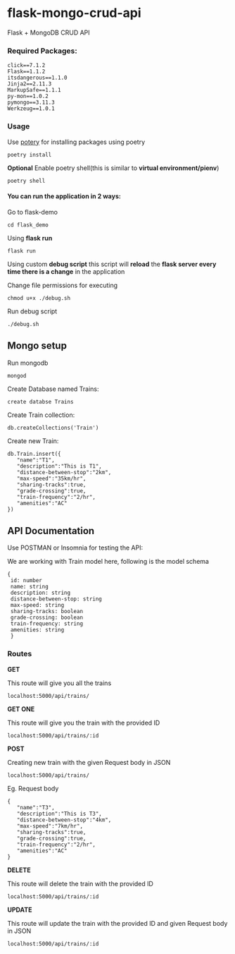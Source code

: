 # flask-mongo-crud-api
Flask + MongoDB CRUD API

### Required Packages:

```
click==7.1.2
Flask==1.1.2
itsdangerous==1.1.0
Jinja2==2.11.3
MarkupSafe==1.1.1
py-mon==1.0.2
pymongo==3.11.3
Werkzeug==1.0.1
```

### Usage
Use [potery](https://python-poetry.org/) for installing packages using poetry
```
poetry install
```
**Optional** Enable poetry shell(this is similar to **virtual environment/pienv**)
```
poetry shell 
```

####  You can run the application in 2 ways:

Go to flask-demo 
```
cd flask_demo
```

Using **flask run**
```
flask run 
```

Using custom **debug script** this script will **reload** the **flask server every time there is a change** in the application

Change file permissions for executing
```
chmod u+x ./debug.sh
```
Run debug script
```
./debug.sh
```

## Mongo setup
Run mongodb
```
mongod
```

Create Database named Trains:
```
create databse Trains
```

Create Train collection:
```
db.createCollections('Train')
```

Create new Train:
```
db.Train.insert({
   "name":"T1",
   "description":"This is T1",
   "distance-between-stop":"2km",
   "max-speed":"35km/hr",
   "sharing-tracks":true,
   "grade-crossing":true,
   "train-frequency":"2/hr",
   "amenities":"AC"
})
```


## API Documentation 

Use POSTMAN or Insomnia for testing the API:

We are working with Train model here, following is the model schema
```
{
 id: number
 name: string
 description: string
 distance-between-stop: string
 max-speed: string
 sharing-tracks: boolean
 grade-crossing: boolean
 train-frequency: string
 amenities: string 
 }
```

### Routes

**GET**

This route will give you all the trains
```
localhost:5000/api/trains/
```


**GET ONE**

This route will give you the train with the provided ID

```
localhost:5000/api/trains/:id
```

**POST**

Creating new train with the given Request body in JSON
```
localhost:5000/api/trains/
```
Eg. Request body
```
{
   "name":"T3",
   "description":"This is T3",
   "distance-between-stop":"4km",
   "max-speed":"7km/hr",
   "sharing-tracks":true,
   "grade-crossing":true,
   "train-frequency":"2/hr",
   "amenities":"AC"
}

```

**DELETE**

This route will delete the train with the provided ID

```
localhost:5000/api/trains/:id
```


**UPDATE**

This route will update the train with the provided ID and given Request body in JSON

```
localhost:5000/api/trains/:id
```

